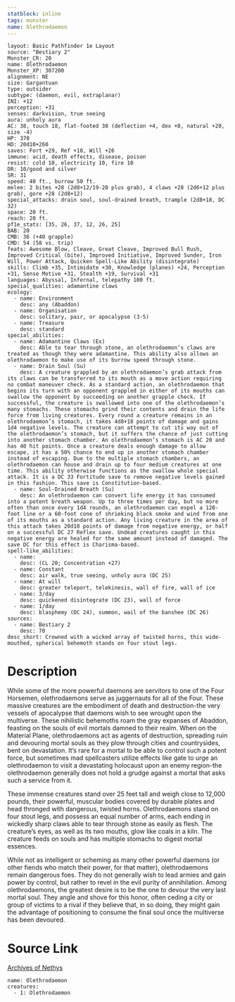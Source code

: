 ```yaml
---
statblock: inline
tags: monster
name: Olethrodaemon
---
```

```statblock
layout: Basic Pathfinder 1e Layout
source: "Bestiary 2"
Monster_CR: 20
name: Olethrodaemon
Monster_XP: 307200
alignment: NE
size: Gargantuan
type: outsider
subtype: (daemon, evil, extraplanar)
INI: +12
perception: +31
senses: darkvision, true seeing
aura: unholy aura
AC: 38, touch 18, flat-footed 30 (deflection +4, dex +8, natural +20, size -4)
HP: 370
HD: 20d10+260
saves: Fort +29, Ref +18, Will +26
immune: acid, death effects, disease, poison
resist: cold 10, electricity 10, fire 10
DR: 10/good and silver
SR: 31
speed: 40 ft., burrow 50 ft.
melee: 2 bites +28 (2d8+12/19-20 plus grab), 4 claws +28 (2d6+12 plus grab), gore +28 (2d8+12)
special_attacks: drain soul, soul-drained breath, trample (2d8+18, DC 32)
space: 20 ft.
reach: 20 ft.
pf1e_stats: [35, 26, 37, 12, 26, 25]
BAB: 20
CMB: 36 (+40 grapple)
CMD: 54 (58 vs. trip)
feats: Awesome Blow, Cleave, Great Cleave, Improved Bull Rush, Improved Critical (bite), Improved Initiative, Improved Sunder, Iron Will, Power Attack, Quicken Spell-Like Ability (disintegrate)
skills: Climb +35, Intimidate +30, Knowledge (planes) +24, Perception +31, Sense Motive +31, Stealth +19, Survival +31
languages: Abyssal, Infernal, telepathy 100 ft.
special_qualities: adamantine claws
ecology:
  - name: Environment
    desc: any (Abaddon)
  - name: Organisation
    desc: solitary, pair, or apocalypse (3-5)
  - name: Treasure
    desc: standard
special_abilities:
  - name: Adamantine Claws (Ex)
    desc: Able to tear through stone, an olethrodaemon’s claws are treated as though they were adamantine. This ability also allows an olethrodaemon to make use of its burrow speed through stone.
  - name: Drain Soul (Su)
    desc: A creature grappled by an olethrodaemon’s grab attack from its claws can be transferred to its mouth as a move action requiring no combat maneuver check. As a standard action, an olethrodaemon that begins its turn with an opponent grappled in either of its mouths can swallow the opponent by succeeding on another grapple check. If successful, the creature is swallowed into one of the olethrodaemon’s many stomachs. These stomachs grind their contents and drain the life force from living creatures. Every round a creature remains in an olethrodaemon’s stomach, it takes 4d8+18 points of damage and gains 1d4 negative levels. The creature can attempt to cut its way out of the olethrodaemon’s stomach, but it suffers the chance of just cutting into another stomach chamber. An olethrodaemon’s stomach is AC 20 and has 40 hit points. Once a creature deals enough damage to allow escape, it has a 50% chance to end up in another stomach chamber instead of escaping. Due to the multiple stomach chambers, an olethrodaemon can house and drain up to four medium creatures at one time. This ability otherwise functions as the swallow whole special attack. It is a DC 33 Fortitude save to remove negative levels gained in this fashion. This save is Constitution-based.
  - name: Soul-Drained Breath (Su)
    desc: An olethrodaemon can convert life energy it has consumed into a potent breath weapon. Up to three times per day, but no more often than once every 1d4 rounds, an olethrodaemon can expel a 120-foot line or a 60-foot cone of shrieking black smoke and wind from one of its mouths as a standard action. Any living creature in the area of this attack takes 20d10 points of damage from negative energy, or half on a successful DC 27 Reflex save. Undead creatures caught in this negative energy are healed for the same amount instead of damaged. The save DC for this effect is Charisma-based.
spell-like_abilities:
  - name:
    desc: (CL 20; Concentration +27)
  - name: Constant
    desc: air walk, true seeing, unholy aura (DC 25)
  - name: At will
    desc: greater teleport, telekinesis, wall of fire, wall of ice
  - name: 3/day
    desc: quickened disintegrate (DC 23), wall of force
  - name: 1/day
    desc: blasphemy (DC 24), summon, wail of the banshee (DC 26)
sources:
  - name: Bestiary 2
    desc: 70
desc_short: Crowned with a wicked array of twisted horns, this wide-mouthed, spherical behemoth stands on four stout legs. 
```
# Description
While some of the more powerful daemons are servitors to one of the Four Horsemen, olethrodaemons serve as juggernauts for all of the Four. These massive creatures are the embodiment of death and destruction-the very vessels of apocalypse that daemons wish to see wrought upon the multiverse. These nihilistic behemoths roam the gray expanses of Abaddon, feasting on the souls of evil mortals damned to their realm. When on the Material Plane, olethrodaemons act as agents of destruction, spreading ruin and devouring mortal souls as they plow through cities and countrysides, bent on devastation. It’s rare for a mortal to be able to control such a potent force, but sometimes mad spellcasters utilize effects like gate to urge an olethrodaemon to visit a devastating holocaust upon an enemy region-the olethrodaemon generally does not hold a grudge against a mortal that asks such a service from it.

These immense creatures stand over 25 feet tall and weigh close to 12,000 pounds, their powerful, muscular bodies covered by durable plates and head thronged with dangerous, twisted horns. Olethrodaemons stand on four stout legs, and possess an equal number of arms, each ending in wickedly sharp claws able to tear through stone as easily as flesh. The creature’s eyes, as well as its two mouths, glow like coals in a kiln. The creature feeds on souls and has multiple stomachs to digest mortal essences.

While not as intelligent or scheming as many other powerful daemons (or other fiends who match their power, for that matter), olethrodaemons remain dangerous foes. They do not generally wish to lead armies and gain power by control, but rather to revel in the evil purity of annihilation. Among olethrodaemons, the greatest desire is to be the one to devour the very last mortal soul. They angle and shove for this honor, often ceding a city or group of victims to a rival if they believe that, in so doing, they might gain the advantage of positioning to consume the final soul once the multiverse has been devoured.
# Source Link
[Archives of Nethys](https://aonprd.com/MonsterDisplay.aspx?ItemName=Olethrodaemon)
```encounter-table
name: Olethrodaemon
creatures:
  - 1: Olethrodaemon
```
